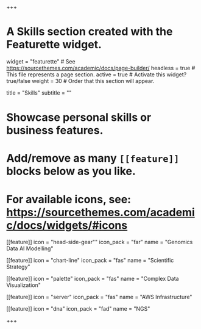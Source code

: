 +++
# A Skills section created with the Featurette widget.
widget = "featurette"  # See https://sourcethemes.com/academic/docs/page-builder/
headless = true  # This file represents a page section.
active = true  # Activate this widget? true/false
weight = 30  # Order that this section will appear.

title = "Skills"
subtitle = ""

# Showcase personal skills or business features.
# 
# Add/remove as many `[[feature]]` blocks below as you like.
# 
# For available icons, see: https://sourcethemes.com/academic/docs/widgets/#icons
[[feature]]
  icon = "head-side-gear""
  icon_pack = "far"
  name = "Genomics Data AI Modelling"

[[feature]]
  icon = "chart-line"
  icon_pack = "fas"
  name = "Scientific Strategy"

[[feature]]
  icon = "palette"
  icon_pack = "fas"
  name = "Complex Data Visualization"

[[feature]]
  icon = "server"
  icon_pack = "fas"
  name = "AWS Infrastructure"

[[feature]]
  icon = "dna"
  icon_pack = "fad"
  name = "NGS"


+++
